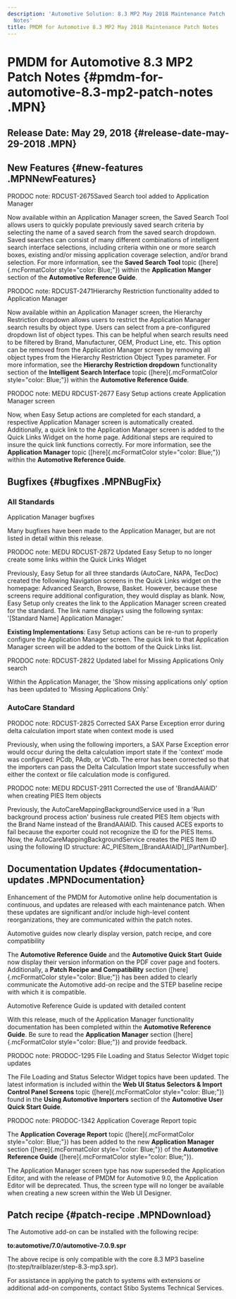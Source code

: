 ```yaml
---
description: 'Automotive Solution: 8.3 MP2 May 2018 Maintenance Patch
  Notes'
title: PMDM for Automotive 8.3 MP2 May 2018 Maintenance Patch Notes
---
```


PMDM for Automotive 8.3 MP2 Patch Notes {#pmdm-for-automotive-8.3-mp2-patch-notes .MPN}
=======================================

Release Date: May 29, 2018 {#release-date-may-29-2018 .MPN}
--------------------------

New Features {#new-features .MPNNewFeatures}
------------

PRODOC note: RDCUST-2675Saved Search tool added to Application Manager

Now available within an Application Manager screen, the Saved Search
Tool allows users to quickly populate previously saved search criteria
by selecting the name of a saved search from the saved search dropdown.
Saved searches can consist of many different combinations of intelligent
search interface selections, including criteria within one or more
search boxes, existing and/or missing application coverage selection,
and/or brand selection. For more information, see the **Saved Search
Tool** topic ([here]{.mcFormatColor style="color: Blue;"}) within the
**Application Manger** section of the **Automotive Reference Guide**.

PRODOC note: RDCUST-2471Hierarchy Restriction functionality added to
Application Manager

Now available within an Application Manager screen, the Hierarchy
Restriction dropdown allows users to restrict the Application Manager
search results by object type. Users can select from a pre-configured
dropdown list of object types. This can be helpful when search results
need to be filtered by Brand, Manufacturer, OEM, Product Line, etc. This
option can be removed from the Application Manager screen by removing
all object types from the Hierarchy Restriction Object Types parameter.
For more information, see the **Hierarchy Restriction dropdown**
functionality section of the **Intelligent Search Interface** topic
([here]{.mcFormatColor style="color: Blue;"}) within the **Automotive
Reference Guide**.

PRODOC note: MEDU RDCUST-2677 Easy Setup actions create Application
Manager screen

Now, when Easy Setup actions are completed for each standard, a
respective Application Manager screen is automatically created.
Additionally, a quick link to the Application Manager screen is added to
the Quick Links Widget on the home page. Additional steps are required
to insure the quick link functions correctly. For more information, see
the **Application Manager** topic ([here]{.mcFormatColor
style="color: Blue;"}) within the **Automotive Reference Guide**.

Bugfixes {#bugfixes .MPNBugFix}
--------

### All Standards

Application Manager bugfixes

Many bugfixes have been made to the Application Manager, but are not
listed in detail within this release.

PRODOC note: MEDU RDCUST-2872 Updated Easy Setup to no longer create
some links within the Quick Links Widget

Previously, Easy Setup for all three standards (AutoCare, NAPA, TecDoc)
created the following Navigation screens in the Quick Links widget on
the homepage: Advanced Search, Browse, Basket. However, because these
screens require additional configuration, they would display as blank.
Now, Easy Setup only creates the link to the Application Manager screen
created for the standard. The link name displays using the following
syntax: \'\[Standard Name\] Application Manager.\'

**Existing Implementations**: Easy Setup actions can be re-run to
properly configure the Application Manager screen. The quick link to
that Application Manager screen will be added to the bottom of the Quick
Links list.

PRODOC note: RDCUST-2822 Updated label for Missing Applications Only
search

Within the Application Manager, the \'Show missing applications only\'
option has been updated to \'Missing Applications Only.\'

### AutoCare Standard

PRODOC note: RDCUST-2825 Corrected SAX Parse Exception error during
delta calculation import state when context mode is used

Previously, when using the following importers, a SAX Parse Exception
error would occur during the delta calculation import state if the
\'context\' mode was configured: PCdb, PAdb, or VCdb. The error has been
corrected so that the importers can pass the Delta Calculation Import
state successfully when either the context or file calculation mode is
configured.

PRODOC note: MEDU RDCUST-2911 Corrected the use of \'BrandAAIAID\' when
creating PIES Item objects

Previously, the AutoCareMappingBackgroundService used in a \'Run
background process action\' business rule created PIES Item objects with
the Brand Name instead of the BrandAAIAID. This caused ACES exports to
fail because the exporter could not recognize the ID for the PIES Items.
Now, the AutoCareMappingBackgroundService creates the PIES Item ID using
the following ID structure:
AC\_PIESItem\_\[BrandAAIAID\]\_\[PartNumber\].

Documentation Updates {#documentation-updates .MPNDocumentation}
---------------------

Enhancement of the PMDM for Automotive online help documentation is
continuous, and updates are released with each maintenance patch. When
these updates are significant and/or include high-level content
reorganizations, they are communicated within the patch notes.

Automotive guides now clearly display version, patch recipe, and core
compatibility

The **Automotive Reference Guide** and the **Automotive Quick Start**
**Guide** now display their version information on the PDF cover page
and footers. Additionally, a **Patch Recipe and Compatibility** section
([here]{.mcFormatColor style="color: Blue;"}) has been added to clearly
communicate the Automotive add-on recipe and the STEP baseline recipe
with which it is compatible.

Automotive Reference Guide is updated with detailed content

With this release, much of the Application Manager functionality
documentation has been completed within the **Automotive Reference
Guide**. Be sure to read the **Application Manager** section
([here]{.mcFormatColor style="color: Blue;"}) and provide feedback.

PRODOC note: PRODOC-1295 File Loading and Status Selector Widget topic
updates

The File Loading and Status Selector Widget topics have been updated.
The latest information is included within the **Web UI Status Selectors
& Import Control Panel Screens** topic ([here]{.mcFormatColor
style="color: Blue;"}) found in the **Using Automotive Importers**
section of the **Automotive User Quick Start Guide**.

PRODOC note: PRODOC-1342 Application Coverage Report topic

The **Application Coverage Report** topic ([here]{.mcFormatColor
style="color: Blue;"}) has been added to the new **Application Manager**
section ([here]{.mcFormatColor style="color: Blue;"}) of the
**Automotive Reference Guide** ([here]{.mcFormatColor
style="color: Blue;"}).

The Application Manager screen type has now superseded the Application
Editor, and with the release of PMDM for Automotive 9.0, the Application
Editor will be deprecated. Thus, the screen type will no longer be
available when creating a new screen within the Web UI Designer.

Patch recipe {#patch-recipe .MPNDownload}
------------

The Automotive add-on can be installed with the following recipe:

**to:automotive/7.0/automotive-7.0.9.spr**

The above recipe is only compatible with the core 8.3 MP3 baseline
(to:step/trailblazer/step-8.3-mp3.spr).

For assistance in applying the patch to systems with extensions or
additional add-on components, contact Stibo Systems Technical Services.
